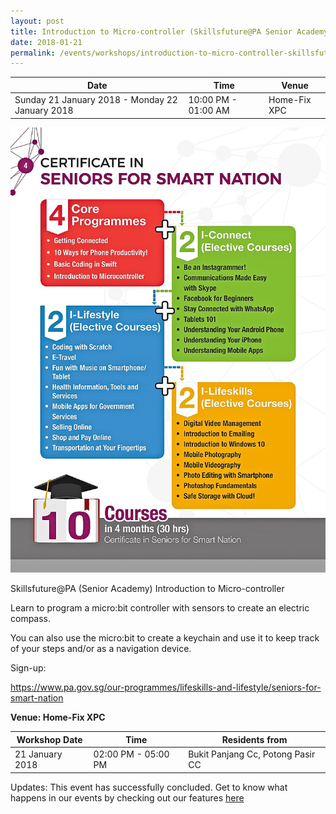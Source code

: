 ```yaml
---
layout: post
title: Introduction to Micro-controller (Skillsfuture@PA Senior Academy)
date: 2018-01-21
permalink: /events/workshops/introduction-to-micro-controller-skillsfuture-at-PA-senior-academy
---
```


| Date | Time | Venue |
|--------|---|---|
| Sunday 21 January 2018 - Monday 22 January 2018  | 10:00 PM - 01:00 AM | Home-Fix XPC |

![hi](/images/events/workshops-and-exhibitions/SmartNation2.jpg)



Skillsfuture@PA (Senior Academy) Introduction to Micro-controller



Learn to program a micro:bit controller with sensors to create an electric compass.

You can also use the micro:bit to create a keychain and use it to keep track of your steps and/or as a navigation device.

 

Sign-up:

https://www.pa.gov.sg/our-programmes/lifeskills-and-lifestyle/seniors-for-smart-nation



**Venue: Home-Fix XPC**

| Workshop Date | Time | Residents from |
|--------|---|---|
| 21 January 2018  | 02:00 PM - 05:00 PM | Bukit Panjang Cc, Potong Pasir CC |


Updates: This event has successfully concluded. Get to know what happens in our events by checking out our features <a href="" target="_blank">here</a>

